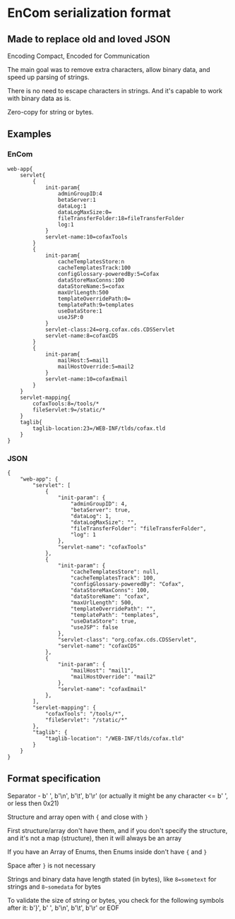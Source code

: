 # EnCom serialization format
## Made to replace old and loved JSON

Encoding Compact, Encoded for Communication

The main goal was to remove extra characters, allow binary data, and speed up parsing of strings.

There is no need to escape characters in strings. And it's capable to work with binary data as is.

Zero-copy for string or bytes.

## Examples
### EnCom
```
web-app{
    servlet{
        {
            init-param{
                adminGroupID:4
                betaServer:1
                dataLog:1
                dataLogMaxSize:0=
                fileTransferFolder:18=fileTransferFolder
                log:1
            }
            servlet-name:10=cofaxTools
        }
        {
            init-param{
                cacheTemplatesStore:n
                cacheTemplatesTrack:100
                configGlossary-poweredBy:5=Cofax
                dataStoreMaxConns:100
                dataStoreName:5=cofax
                maxUrlLength:500
                templateOverridePath:0=
                templatePath:9=templates
                useDataStore:1
                useJSP:0
            }
            servlet-class:24=org.cofax.cds.CDSServlet
            servlet-name:8=cofaxCDS
        }
        {
            init-param{
                mailHost:5=mail1
                mailHostOverride:5=mail2
            }
            servlet-name:10=cofaxEmail
        }
    }
    servlet-mapping{
        cofaxTools:8=/tools/*
        fileServlet:9=/static/*
    }
    taglib{
        taglib-location:23=/WEB-INF/tlds/cofax.tld
    }
}
```

### JSON
```
{
    "web-app": {
        "servlet": [
            {
                "init-param": {
                    "adminGroupID": 4,
                    "betaServer": true,
                    "dataLog": 1,
                    "dataLogMaxSize": "",
                    "fileTransferFolder": "fileTransferFolder",
                    "log": 1
                },
                "servlet-name": "cofaxTools"
            },
            {
                "init-param": {
                    "cacheTemplatesStore": null,
                    "cacheTemplatesTrack": 100,
                    "configGlossary-poweredBy": "Cofax",
                    "dataStoreMaxConns": 100,
                    "dataStoreName": "cofax",
                    "maxUrlLength": 500,
                    "templateOverridePath": "",
                    "templatePath": "templates",
                    "useDataStore": true,
                    "useJSP": false
                },
                "servlet-class": "org.cofax.cds.CDSServlet",
                "servlet-name": "cofaxCDS"
            },
            {
                "init-param": {
                    "mailHost": "mail1",
                    "mailHostOverride": "mail2"
                },
                "servlet-name": "cofaxEmail"
            },
        ],
        "servlet-mapping": {
            "cofaxTools": "/tools/*",
            "fileServlet": "/static/*"
        },
        "taglib": {
            "taglib-location": "/WEB-INF/tlds/cofax.tld"
        }
    }
}
```

## Format specification
Separator - b' ', b'\n', b'\t', b'\r' (or actually it might be any character <= b' ', or less then 0x21)

Structure and array open with `{` and close with `}`

First structure/array don't have them, and if you don't specify the structure, and it's not a map (structure), then it will always be an array

If you have an Array of Enums, then Enums inside don't have `{` and `}`

Space after `}` is not necessary

Strings and binary data have length stated (in bytes), like `8=sometext` for strings and `8~somedata` for bytes

To validate the size of string or bytes, you check for the following symbols after it: b'}', b' ', b'\n', b'\t', b'\r' or EOF
